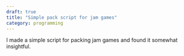 ```yaml
---
draft: true
title: "Simple pack script for jam games"
category: programming
---
```


I made a simple script for packing jam games and found it somewhat insightful.
